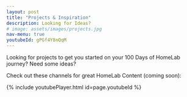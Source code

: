 ```yaml
---
layout: post
title: "Projects & Inspiration"
description: Looking for Ideas?
# image: assets/images/projects.jpg
nav-menu: true
youtubeId: gPGf4Y8nQqM
---
```


Looking for projects to get you started on your 100 Days of HomeLab journey?  Need some ideas?

Check out these channels for great HomeLab Content (coming soon):

{% include youtubePlayer.html id=page.youtubeId %}
